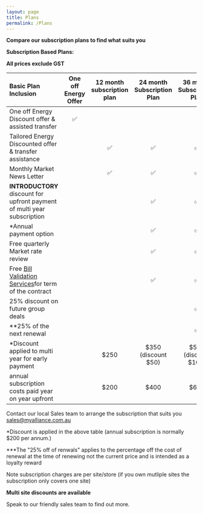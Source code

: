 ```yaml
---
layout: page
title: Plans
permalink: /Plans
---
```


<b>**Compare our subscription plans to find what suits you**</b>  

<b>Subscription Based Plans:</b>   

**All prices exclude GST**  

|Basic Plan Inclusion|One off Energy Offer|<b>12 month subscription plan</b>|<b>24 month Subscription Plan</b>|<b>36 month Subscription Plan</b>|  
|:-----------------------------------------------|:------------------------------:|:------------------------------:|:------------------------------:|:------------------------------:|
|One off Energy Discount offer & assisted transfer|✅||||  
|Tailored Energy Discounted offer & transfer assistance||✅|✅|✅|  
|Monthly Market News Letter||✅|✅|✅|  
|<b>INTRODUCTORY</b> discount for upfront payment of multi year subscription|||✅|✅|  
|*Annual payment option|||✅|✅|  
|Free quarterly Market rate review|||✅|✅|  
|Free [Bill Validation Services](https://myalliance.com.au/BV)for term of the contract|||✅|✅|  
|25% discount on future group deals||||✅|  
|**25% of the next renewal||||✅|  
|*Discount applied to multi year for early payment||$250|$350<br>(discount $50)|$500<br>(discount $100)|  
|annual subscription costs paid year on year upfront||$200|$400|$600|  

Contact our local Sales team to arrange the subscription that suits you sales@myalliance.com.au

*Discount is applied in the above table (annual subscription is normally $200 per annum.)
    
***The "25% off of renwals" applies to the percentage off the cost of renewal at the time of renewing not the current price and is intended as a loyalty reward  
  
Note subscription charges are per site/store (if you own mutliple sites the subscription only covers one site)  
  
<b>Multi site discounts are available</b>
 
Speak to our friendly sales team to find out more.
